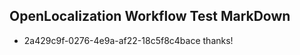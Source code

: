 ## OpenLocalization Workflow Test MarkDown

* 2a429c9f-0276-4e9a-af22-18c5f8c4bace 
thanks!



<!--HONumber=Jan16_HO3-->
